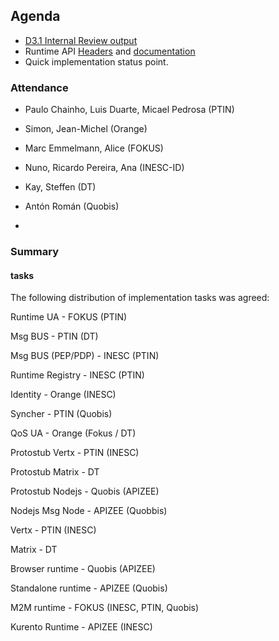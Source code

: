 ## Agenda

* [D3.1 Internal Review output](https://github.com/reTHINK-project/core-framework/labels/D3.1) 
* Runtime API [Headers](https://github.com/reTHINK-project/core-framework/labels/D3.1) and [documentation](https://github.com/reTHINK-project/dev-runtime-core/tree/master/Docs)
* Quick implementation status point.


### Attendance

* Paulo Chainho, Luis Duarte, Micael Pedrosa (PTIN)
* Simon, Jean-Michel (Orange)
* Marc Emmelmann, Alice (FOKUS)
* Nuno, Ricardo Pereira, Ana (INESC-ID)
* Kay, Steffen (DT)
* Antón Román (Quobis)

* 

### Summary


#### tasks

The following distribution of implementation tasks was agreed:

Runtime UA - FOKUS (PTIN)

Msg BUS - PTIN (DT)

Msg BUS (PEP/PDP) - INESC (PTIN)

Runtime Registry - INESC (PTIN)

Identity - Orange (INESC)

Syncher - PTIN (Quobis)

QoS UA - Orange (Fokus / DT)

Protostub Vertx - PTIN (INESC)

Protostub Matrix - DT 

Protostub Nodejs - Quobis (APIZEE)

Nodejs Msg Node - APIZEE (Quobbis)

Vertx - PTIN (INESC)

Matrix - DT 

Browser runtime - Quobis (APIZEE)

Standalone runtime - APIZEE (Quobis)

M2M runtime - FOKUS (INESC, PTIN, Quobis)

Kurento Runtime - APIZEE (INESC)


